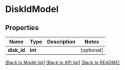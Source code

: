 # DiskIdModel

## Properties
Name | Type | Description | Notes
------------ | ------------- | ------------- | -------------
**disk_id** | **int** |  | [optional] 

[[Back to Model list]](../README.md#documentation-for-models) [[Back to API list]](../README.md#documentation-for-api-endpoints) [[Back to README]](../README.md)


